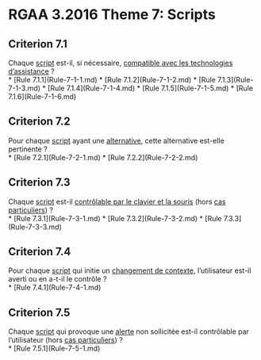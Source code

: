 
# RGAA 3.2016 Theme 7: Scripts

## Criterion 7.1
<div lang="fr">Chaque <a href="http://references.modernisation.gouv.fr/rgaa-accessibilite/glossaire.html#script">script</a> est-il, si n&#xE9;cessaire, <a href="http://references.modernisation.gouv.fr/rgaa-accessibilite/glossaire.html#compatible-avec-les-technologies-dassistance">compatible avec les technologies d&#x2019;assistance</a>&nbsp;?</div>
* [Rule 7.1.1](Rule-7-1-1.md)
* [Rule 7.1.2](Rule-7-1-2.md)
* [Rule 7.1.3](Rule-7-1-3.md)
* [Rule 7.1.4](Rule-7-1-4.md)
* [Rule 7.1.5](Rule-7-1-5.md)
* [Rule 7.1.6](Rule-7-1-6.md)

## Criterion 7.2
<div lang="fr">Pour chaque <a href="http://references.modernisation.gouv.fr/rgaa-accessibilite/glossaire.html#script">script</a> ayant une <a href="http://references.modernisation.gouv.fr/rgaa-accessibilite/glossaire.html#alternative--script">alternative</a>, cette alternative est-elle pertinente&nbsp;?</div>
* [Rule 7.2.1](Rule-7-2-1.md)
* [Rule 7.2.2](Rule-7-2-2.md)

## Criterion 7.3
<div lang="fr">Chaque <a href="http://references.modernisation.gouv.fr/rgaa-accessibilite/glossaire.html#script">script</a> est-il <a href="http://references.modernisation.gouv.fr/rgaa-accessibilite/glossaire.html#accessible-et-activable-par-le-clavier-et-la-souris">contr&#xF4;lable par le clavier et la souris</a> (hors <a href="http://references.modernisation.gouv.fr/rgaa-accessibilite/cas-particuliers.html#cp-7-3" title="Cas particuliers pour le crit&#xE8;re 7.3">cas particuliers</a>)&nbsp;?</div>
* [Rule 7.3.1](Rule-7-3-1.md)
* [Rule 7.3.2](Rule-7-3-2.md)
* [Rule 7.3.3](Rule-7-3-3.md)

## Criterion 7.4
<div lang="fr">Pour chaque <a href="http://references.modernisation.gouv.fr/rgaa-accessibilite/glossaire.html#script">script</a> qui initie un <a href="http://references.modernisation.gouv.fr/rgaa-accessibilite/glossaire.html#changement-de-contexte">changement de contexte</a>, l&#x2019;utilisateur est-il averti ou en a-t-il le contr&#xF4;le&nbsp;?</div>
* [Rule 7.4.1](Rule-7-4-1.md)

## Criterion 7.5
<div lang="fr">Chaque <a href="http://references.modernisation.gouv.fr/rgaa-accessibilite/glossaire.html#script">script</a> qui provoque une <a href="http://references.modernisation.gouv.fr/rgaa-accessibilite/glossaire.html#alerte">alerte</a> non sollicit&#xE9;e est-il contr&#xF4;lable par l&#x2019;utilisateur (hors <a href="http://references.modernisation.gouv.fr/rgaa-accessibilite/cas-particuliers.html#cp-7-5" title="Cas particuliers pour le crit&#xE8;re 7.5">cas particuliers</a>)&nbsp;?</div>
* [Rule 7.5.1](Rule-7-5-1.md)



